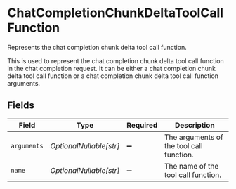 # ChatCompletionChunkDeltaToolCallFunction

Represents the chat completion chunk delta tool call function.

This is used to represent the chat completion chunk delta tool call function in the chat completion request.
It can be either a chat completion chunk delta tool call function or a chat completion chunk delta tool call function arguments.


## Fields

| Field                                    | Type                                     | Required                                 | Description                              |
| ---------------------------------------- | ---------------------------------------- | ---------------------------------------- | ---------------------------------------- |
| `arguments`                              | *OptionalNullable[str]*                  | :heavy_minus_sign:                       | The arguments of the tool call function. |
| `name`                                   | *OptionalNullable[str]*                  | :heavy_minus_sign:                       | The name of the tool call function.      |
